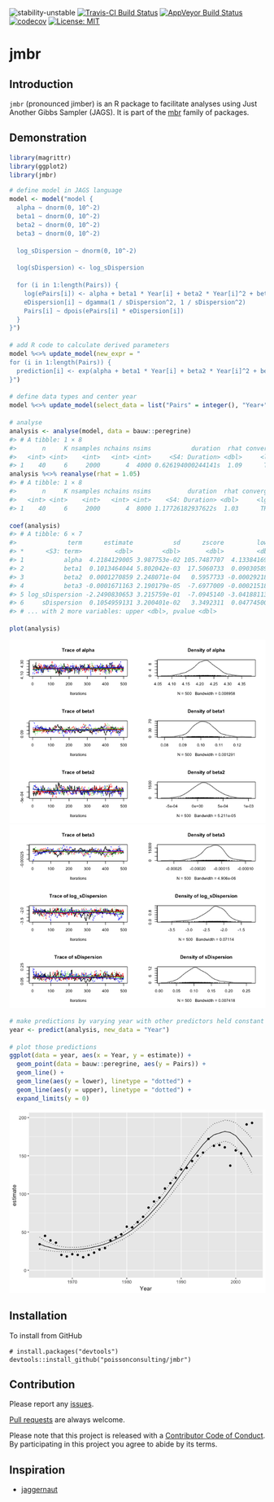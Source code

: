 
<!-- README.md is generated from README.Rmd. Please edit that file -->
![stability-unstable](https://img.shields.io/badge/stability-unstable-yellow.svg) [![Travis-CI Build Status](https://travis-ci.org/poissonconsulting/jmbr.svg?branch=master)](https://travis-ci.org/poissonconsulting/jmbr) [![AppVeyor Build Status](https://ci.appveyor.com/api/projects/status/github/poissonconsulting/jmbr?branch=master&svg=true)](https://ci.appveyor.com/project/poissonconsulting/jmbr) [![codecov](https://codecov.io/gh/poissonconsulting/jmbr/branch/master/graph/badge.svg)](https://codecov.io/gh/poissonconsulting/jmbr) [![License: MIT](https://img.shields.io/badge/License-MIT-blue.svg)](https://opensource.org/licenses/MIT)

jmbr
====

Introduction
------------

`jmbr` (pronounced jimber) is an R package to facilitate analyses using Just Another Gibbs Sampler (JAGS). It is part of the [mbr](https://github.com/poissonconsulting/mbr) family of packages.

Demonstration
-------------

``` r
library(magrittr)
library(ggplot2)
library(jmbr)
```

``` r
# define model in JAGS language
model <- model("model {
  alpha ~ dnorm(0, 10^-2)
  beta1 ~ dnorm(0, 10^-2)
  beta2 ~ dnorm(0, 10^-2)
  beta3 ~ dnorm(0, 10^-2)

  log_sDispersion ~ dnorm(0, 10^-2)

  log(sDispersion) <- log_sDispersion

  for (i in 1:length(Pairs)) {
    log(ePairs[i]) <- alpha + beta1 * Year[i] + beta2 * Year[i]^2 + beta3 * Year[i]^3
    eDispersion[i] ~ dgamma(1 / sDispersion^2, 1 / sDispersion^2)
    Pairs[i] ~ dpois(ePairs[i] * eDispersion[i])
  }
}")

# add R code to calculate derived parameters
model %<>% update_model(new_expr = "
for (i in 1:length(Pairs)) {
  prediction[i] <- exp(alpha + beta1 * Year[i] + beta2 * Year[i]^2 + beta3 * Year[i]^3)
}")

# define data types and center year
model %<>% update_model(select_data = list("Pairs" = integer(), "Year+" = integer()))

# analyse
analysis <- analyse(model, data = bauw::peregrine)
#> # A tibble: 1 × 8
#>       n     K nsamples nchains nsims           duration  rhat converged
#>   <int> <int>    <int>   <int> <int>     <S4: Duration> <dbl>     <lgl>
#> 1    40     6     2000       4  4000 0.626194000244141s  1.09      TRUE
analysis %<>% reanalyse(rhat = 1.05)
#> # A tibble: 1 × 8
#>       n     K nsamples nchains nsims          duration  rhat converged
#>   <int> <int>    <int>   <int> <int>    <S4: Duration> <dbl>     <lgl>
#> 1    40     6     2000       4  8000 1.17726182937622s  1.03      TRUE

coef(analysis)
#> # A tibble: 6 × 7
#>              term      estimate           sd      zscore         lower
#> *      <S3: term>         <dbl>        <dbl>       <dbl>         <dbl>
#> 1           alpha  4.2184129005 3.987753e-02 105.7487707  4.1338416932
#> 2           beta1  0.1013464044 5.802042e-03  17.5060733  0.0903058917
#> 3           beta2  0.0001270859 2.248071e-04   0.5957733 -0.0002921866
#> 4           beta3 -0.0001671163 2.190179e-05  -7.6977009 -0.0002151813
#> 5 log_sDispersion -2.2490830653 3.215759e-01  -7.0945140 -3.0418811360
#> 6     sDispersion  0.1054959131 3.200401e-02   3.3492311  0.0477450085
#> # ... with 2 more variables: upper <dbl>, pvalue <dbl>

plot(analysis)
```

![](tools/README-unnamed-chunk-3-1.png)![](tools/README-unnamed-chunk-3-2.png)

``` r
# make predictions by varying year with other predictors held constant
year <- predict(analysis, new_data = "Year")

# plot those predictions
ggplot(data = year, aes(x = Year, y = estimate)) +
  geom_point(data = bauw::peregrine, aes(y = Pairs)) +
  geom_line() +
  geom_line(aes(y = lower), linetype = "dotted") +
  geom_line(aes(y = upper), linetype = "dotted") +
  expand_limits(y = 0)
```

![](tools/README-unnamed-chunk-4-1.png)

Installation
------------

To install from GitHub

    # install.packages("devtools")
    devtools::install_github("poissonconsulting/jmbr")

Contribution
------------

Please report any [issues](https://github.com/poissonconsulting/jmbr/issues).

[Pull requests](https://github.com/poissonconsulting/jmbr/pulls) are always welcome.

Please note that this project is released with a [Contributor Code of Conduct](CONDUCT.md). By participating in this project you agree to abide by its terms.

Inspiration
-----------

-   [jaggernaut](https://github.com/poissonconsulting/jaggernaut)
